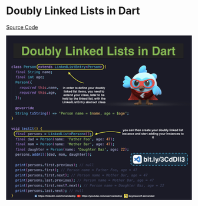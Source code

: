 # Doubly Linked Lists in Dart

[Source Code](doubly-linked-lists-in-dart.dart)

![](doubly-linked-lists-in-dart.jpg)
